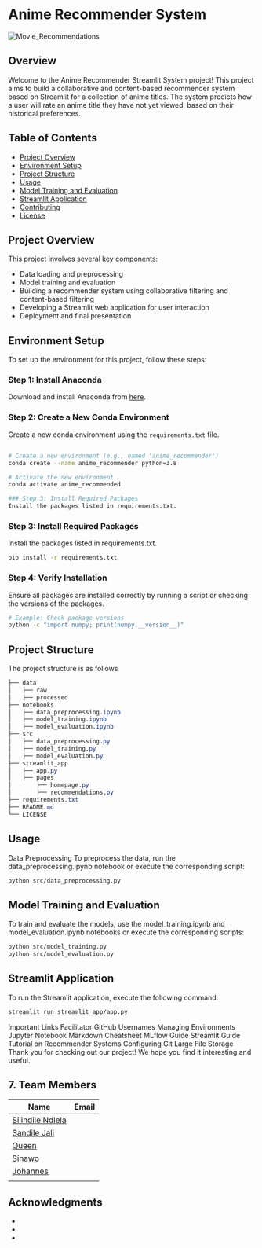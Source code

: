 # Anime Recommender System

![Movie_Recommendations](resources/imgs/Image_header.png)

## Overview

Welcome to the Anime Recommender Streamlit System project! This project aims to build a collaborative and content-based recommender system based on Streamlit for a collection of anime titles. The system predicts how a user will rate an anime title they have not yet viewed, based on their historical preferences.

## Table of Contents

- [Project Overview](#project-overview)
- [Environment Setup](#environment-setup)
- [Project Structure](#project-structure)
- [Usage](#usage)
- [Model Training and Evaluation](#model-training-and-evaluation)
- [Streamlit Application](#streamlit-application)
- [Contributing](#contributing)
- [License](#license)

## Project Overview

This project involves several key components:
- Data loading and preprocessing
- Model training and evaluation
- Building a recommender system using collaborative filtering and content-based filtering
- Developing a Streamlit web application for user interaction
- Deployment and final presentation

## Environment Setup

To set up the environment for this project, follow these steps:

### Step 1: Install Anaconda

Download and install Anaconda from [here](https://www.anaconda.com/products/distribution).

### Step 2: Create a New Conda Environment

Create a new conda environment using the `requirements.txt` file.

```bash

# Create a new environment (e.g., named 'anime_recommender')
conda create --name anime_recommender python=3.8

# Activate the new environment
conda activate anime_recommended

### Step 3: Install Required Packages
Install the packages listed in requirements.txt.
```
### Step 3: Install Required Packages

Install the packages listed in requirements.txt.

```bash
pip install -r requirements.txt
```
### Step 4: Verify Installation
Ensure all packages are installed correctly by running a script or checking the versions of the packages.

```bash
# Example: Check package versions
python -c "import numpy; print(numpy.__version__)"
```
## Project Structure
The project structure is as follows

```css
├── data
│   ├── raw
│   ├── processed
├── notebooks
│   ├── data_preprocessing.ipynb
│   ├── model_training.ipynb
│   ├── model_evaluation.ipynb
├── src
│   ├── data_preprocessing.py
│   ├── model_training.py
│   ├── model_evaluation.py
├── streamlit_app
│   ├── app.py
│   ├── pages
│       ├── homepage.py
│       ├── recommendations.py
├── requirements.txt
├── README.md
└── LICENSE

```

## Usage
Data Preprocessing
To preprocess the data, run the data_preprocessing.ipynb notebook or execute the corresponding script:

```bash
python src/data_preprocessing.py
```
## Model Training and Evaluation
To train and evaluate the models, use the model_training.ipynb and model_evaluation.ipynb notebooks or execute the corresponding scripts:

```bash
python src/model_training.py
python src/model_evaluation.py
```
## Streamlit Application
To run the Streamlit application, execute the following command:

``` bash
streamlit run streamlit_app/app.py
```
Important Links
Facilitator GitHub Usernames
Managing Environments
Jupyter Notebook Markdown Cheatsheet
MLflow Guide
Streamlit Guide
Tutorial on Recommender Systems
Configuring Git Large File Storage
Thank you for checking out our project! We hope you find it interesting and useful.


## 7. Team Members<a class="anchor" id="team-members"></a>
| Name                                                                                        |  Email              
|---------------------------------------------------------------------------------------------|--------------------             
| [Silindile Ndlela]()                                                      |  
| [Sandile Jali](a)                                                             | 
| [Queen]()                                                   | 
| [Sinawo]()                                                | 
| [Johannes]()                                         | 
| []()                                                 | 

## Acknowledgments


* 
* 
* 
